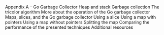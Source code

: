 Appendix A – Go Garbage Collector
Heap and stack
Garbage collection
The tricolor algorithm
More about the operation of the Go garbage collector
Maps, slices, and the Go garbage collector
Using a slice
Using a map with pointers
Using a map without pointers
Splitting the map
Comparing the performance of the presented techniques
Additional resources